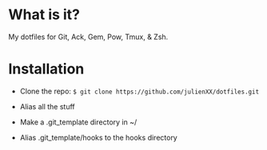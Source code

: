 What is it?
===========

My dotfiles for Git, Ack, Gem, Pow, Tmux, & Zsh.

Installation
============

- Clone the repo:
`$ git clone https://github.com/julienXX/dotfiles.git`

- Alias all the stuff
- Make a .git_template directory in ~/
- Alias .git_template/hooks to the hooks directory
